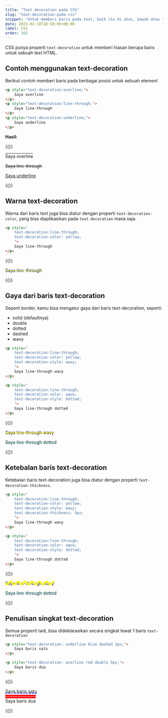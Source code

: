 ```yaml
---
title: "Text decoration pada CSS"
slug: "text-decoration-pada-css"
snippet: "Untuk memberi baris pada text, baik itu di atas, bawah atau tengah kita bisa menggunakan text-decoration"
date: 2023-02-18T10:50:05+08:00
label: CSS
order: 165
---
```


CSS punya properti `text-decoration` untuk memberi hiasan berupa baris untuk sebuah text HTML.

## Contoh menggunakan text-decoration
Berikut contoh memberi baris pada berbagai posisi untuk sebuah element
```html
<p style="text-decoration:overline;"> 
    Saya overline 
</p>
<p style="text-decoration:line-through;"> 
    Saya line-through 
</p>
<p style="text-decoration:underline;"> 
    Saya underline 
</p>
```

**Hasil:**

{{<rawhtml>}}
<p style="text-decoration:overline;"> Saya overline </p>
<p style="text-decoration:line-through;"> Saya line-through </p>
<p style="text-decoration:underline;"> Saya underline </p>
{{</rawhtml>}}


## Warna text-decoration

Warna dari baris text juga bisa diatur dengan properti `text-decoration-color`, yang bisa diaplikasikan pada `text-decoration` mana saja.

```html
<p style="
    text-decoration:line-through;
    text-decoration-color: yellow;
    "> 
    Saya line-through 
</p>
```

{{<rawhtml>}}
<p style="
    text-decoration:line-through;
    text-decoration-color: yellow;
    "> 
    Saya line-through 
</p>
{{</rawhtml>}}

## Gaya dari baris text-decoration

Seperti border, kamu bisa mengatur gaya dari baris text-decoration, seperti:
- solid (defaultnya)
- double
- dotted
- dashed
- wavy

```html
<p style="
    text-decoration:line-through;
    text-decoration-color: yellow;
    text-decoration-style: wavy;
    "> 
    Saya line-through wavy
</p>

<p style="
    text-decoration:line-through;
    text-decoration-color: aqua;
    text-decoration-style: dotted;
    "> 
    Saya line-through dotted
</p>
```

{{<rawhtml>}}
<p style="
    text-decoration:line-through;
    text-decoration-color: yellow;
    text-decoration-style: wavy;
    "> 
    Saya line-through wavy
</p>

<p style="
    text-decoration:line-through;
    text-decoration-color: aqua;
    text-decoration-style: dotted;
    "> 
    Saya line-through dotted
</p>
{{</rawhtml>}}

## Ketebalan baris text-decoration

Ketebalan baris text-decoration juga bisa diatur dengan properti `text-decoration-thickness`.

```html
<p style="
    text-decoration:line-through;
    text-decoration-color: yellow;
    text-decoration-style: wavy;
    text-decoration-thickness: 5px;
    "> 
    Saya line-through wavy
</p>

<p style="
    text-decoration:line-through;
    text-decoration-color: aqua;
    text-decoration-style: dotted;
    "> 
    Saya line-through dotted
</p>
```

{{<rawhtml>}}
<p style="
    text-decoration:line-through;
    text-decoration-color: yellow;
    text-decoration-style: wavy;
    text-decoration-thickness: 5px;
    "> 
    Saya line-through wavy
</p>

<p style="
    text-decoration:line-through;
    text-decoration-color: aqua;
    text-decoration-style: dotted;
    "> 
    Saya line-through dotted
</p>
{{</rawhtml>}}

## Penulisan singkat text-decoration
Semua properti tadi, bisa dideklarasikan secara singkat lewat 1 baris `text-decoration`

```html
<p style="text-decoration: underline blue dashed 2px;"> 
    Saya baris satu
</p>

<p style="text-decoration: overline red double 5px;"> 
    Saya baris dua
</p>
```

{{<rawhtml>}}
<p style="text-decoration: underline blue dashed 2px;"> 
    Saya baris satu
</p>

<p style="text-decoration: overline red double 5px;"> 
    Saya baris dua
</p>
{{</rawhtml>}}